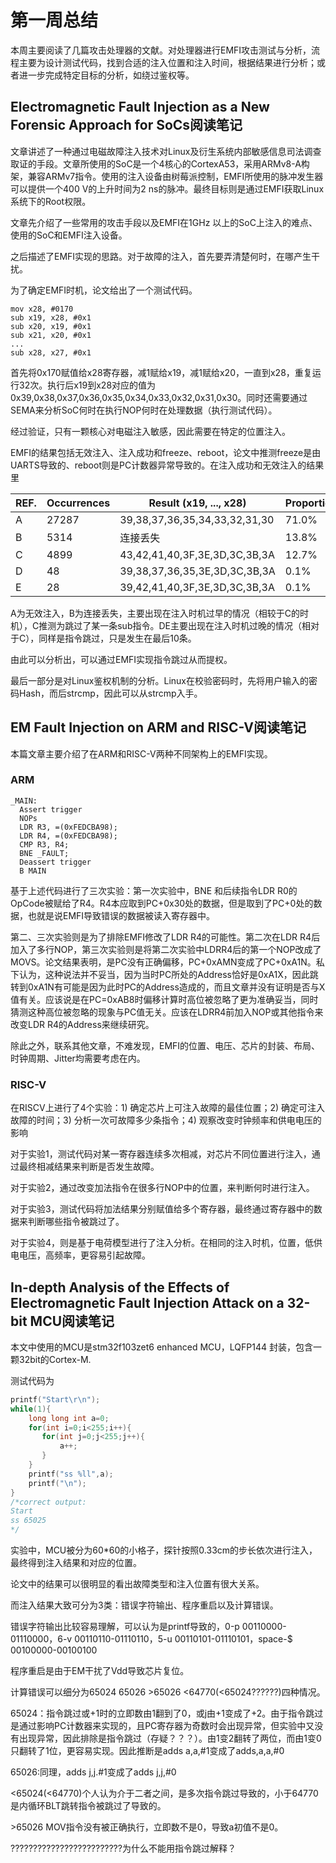 # 第一周总结

本周主要阅读了几篇攻击处理器的文献。对处理器进行EMFI攻击测试与分析，流程主要为设计测试代码，找到合适的注入位置和注入时间，根据结果进行分析；或者进一步完成特定目标的分析，如绕过鉴权等。

## Electromagnetic Fault Injection as a New Forensic Approach for SoCs阅读笔记

文章讲述了一种通过电磁故障注入技术对Linux及衍生系统内部敏感信息司法调查取证的手段。文章所使用的SoC是一个4核心的CortexA53，采用ARMv8-A构架，兼容ARMv7指令。使用的注入设备由树莓派控制，EMFI所使用的脉冲发生器可以提供一个400 V的上升时间为2 ns的脉冲。最终目标则是通过EMFI获取Linux系统下的Root权限。

文章先介绍了一些常用的攻击手段以及EMFI在1GHz 以上的SoC上注入的难点、使用的SoC和EMFI注入设备。

之后描述了EMFI实现的思路。对于故障的注入，首先要弄清楚何时，在哪产生干扰。

为了确定EMFI时机，论文给出了一个测试代码。

```assembly
mov x28, #0170
sub x19, x28, #0x1
sub x20, x19, #0x1
sub x21, x20, #0x1
...
sub x28, x27, #0x1
```

首先将0x170赋值给x28寄存器，减1赋给x19，减1赋给x20，一直到x28，重复运行32次。执行后x19到x28对应的值为0x39,0x38,0x37,0x36,0x35,0x34,0x33,0x32,0x31,0x30。同时还需要通过SEMA来分析SoC何时在执行NOP何时在处理数据（执行测试代码）。

经过验证，只有一颗核心对电磁注入敏感，因此需要在特定的位置注入。

EMFI的结果包括无效注入、注入成功和freeze、reboot，论文中推测freeze是由UARTS导致的、reboot则是PC计数器异常导致的。在注入成功和无效注入的结果里

| REF. | Occurrences | Result (x19, ..., x28)        | Proportion |
| ---- | ----------- | ----------------------------- | ---------- |
| A    | 27287       | 39,38,37,36,35,34,33,32,31,30 | 71.0%      |
| B    | 5314        | 连接丢失                      | 13.8%      |
| C    | 4899        | 43,42,41,40,3F,3E,3D,3C,3B,3A | 12.7%      |
| D    | 48          | 39,38,37,36,35,3E,3D,3C,3B,3A | 0.1%       |
| E    | 28          | 39,42,41,40,3F,3E,3D,3C,3B,3A | 0.1%       |

A为无效注入，B为连接丢失，主要出现在注入时机过早的情况（相较于C的时机），C推测为跳过了某一条sub指令。DE主要出现在注入时机过晚的情况（相对于C），同样是指令跳过，只是发生在最后10条。

由此可以分析出，可以通过EMFI实现指令跳过从而提权。

最后一部分是对Linux鉴权机制的分析。Linux在校验密码时，先将用户输入的密码Hash，而后strcmp，因此可以从strcmp入手。

## EM Fault Injection on ARM and RISC-V阅读笔记

本篇文章主要介绍了在ARM和RISC-V两种不同架构上的EMFI实现。

### ARM

``````assembly
_MAIN:
  Assert trigger
  NOPs
  LDR R3, =(0xFEDCBA98);
  LDR R4, =(0xFEDCBA98);
  CMP R3, R4;
  BNE _FAULT;
  Deassert trigger
  B MAIN
``````

基于上述代码进行了三次实验：第一次实验中，BNE 和后续指令LDR R0的OpCode被赋给了R4。R4本应取到PC+0x30处的数据，但是取到了PC+0处的数据，也就是说EMFI导致错误的数据被读入寄存器中。

第二、三次实验则是为了排除EMFI修改了LDR R4的可能性。第二次在LDR R4后加入了多行NOP，第三次实验则是将第二次实验中LDRR4后的第一个NOP改成了MOVS。论文结果表明，是PC没有正确偏移，PC+0xAMN变成了PC+0xA1N。私下认为，这种说法并不妥当，因为当时PC所处的Address恰好是0xA1X，因此跳转到0xA1N有可能是因为此时PC的Address造成的，而且文章并没有证明是否与X值有关。应该说是在PC=0xAB8时偏移计算时高位被忽略了更为准确妥当，同时猜测这种高位被忽略的现象与PC值无关。应该在LDRR4前加入NOP或其他指令来改变LDR R4的Address来继续研究。

除此之外，联系其他文章，不难发现，EMFI的位置、电压、芯片的封装、布局、时钟周期、Jitter均需要考虑在内。

### RISC-V

在RISCV上进行了4个实验：1) 确定芯片上可注入故障的最佳位置；2) 确定可注入故障的时间；3) 分析一次可故障多少条指令；4) 观察改变时钟频率和供电电压的影响

对于实验1，测试代码对某一寄存器连续多次相减，对芯片不同位置进行注入，通过最终相减结果来判断是否发生故障。

对于实验2，通过改变加法指令在很多行NOP中的位置，来判断何时进行注入。

对于实验3，测试代码将加法结果分别赋值给多个寄存器，最终通过寄存器中的数据来判断哪些指令被跳过了。

对于实验4，则是基于电荷模型进行了注入分析。在相同的注入时机，位置，低供电电压，高频率，更容易引起故障。

## In-depth Analysis of the Effects of Electromagnetic Fault Injection Attack on a 32-bit MCU阅读笔记

本文中使用的MCU是stm32f103zet6 enhanced MCU，LQFP144 封装，包含一颗32bit的Cortex-M.

测试代码为

``````c
printf("Start\r\n");
while(1){
    long long int a=0;
    for(int i=0;i<255;i++){
       for(int j=0;j<255;j++){
           a++;
       }
    }
    printf("ss %ll",a);
    printf("\n");
}
/*correct output:
Start
ss 65025
*/
``````

实验中，MCU被分为60*60的小格子，探针按照0.33cm的步长依次进行注入，最终得到注入结果和对应的位置。

论文中的结果可以很明显的看出故障类型和注入位置有很大关系。

而注入结果大致可分为3类：错误字符输出、程序重启以及计算错误。

错误字符输出比较容易理解，可以认为是printf导致的，0-p 00110000-01110000，6-v 00110110-01110110，5-u 00110101-01110101，space-$ 00100000-00100100

程序重启是由于EM干扰了Vdd导致芯片复位。

计算错误可以细分为65024 65026 >65026 <64770(<65024??????)四种情况。

65024：指令跳过或+1时的立即数由1翻到了0，或j由+1变成了+2。由于指令跳过是通过影响PC计数器来实现的，且PC寄存器为奇数时会出现异常，但实验中又没有出现异常，因此排除是指令跳过（存疑？？？）。由1变2翻转了两位，而由1变0只翻转了1位，更容易实现。因此推断是adds a,a,#1变成了adds,a,a,#0

65026:同理，adds j,j.#1变成了adds j,j,#0

<65024(<64770)个人认为介于二者之间，是多次指令跳过导致的，小于64770是内循环BLT跳转指令被跳过了导致的。

\>65026 MOV指令没有被正确执行，立即数不是0，导致a初值不是0。

?????????????????????????为什么不能用指令跳过解释？